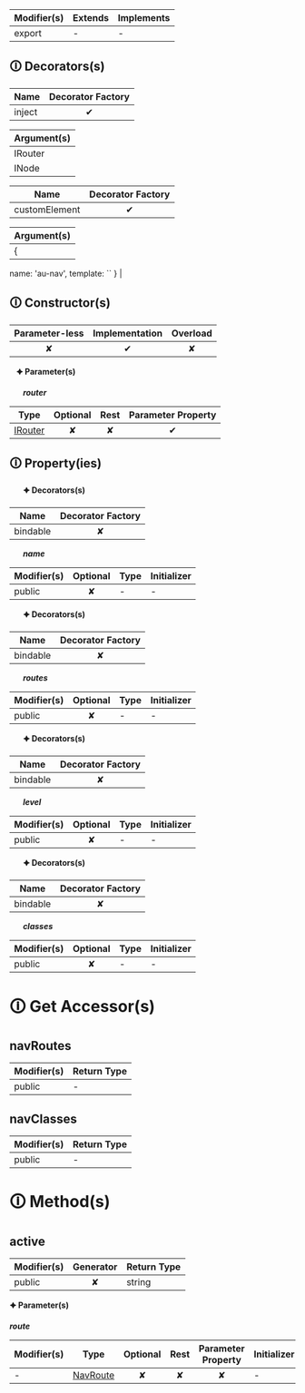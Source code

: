 | Modifier(s)                            | Extends                      | Implements                                    |
|----------------------------------------|------------------------------|-----------------------------------------------|
| export | - | - |

## &#128712; Decorators(s)

| Name       | Decorator Factory                        |
|------------|:----------------------------------------:|
| inject | ✔  |

| Argument(s)                                           |
|-------------------------------------------------------|
| IRouter  |
| INode  |

| Name       | Decorator Factory                        |
|------------|:----------------------------------------:|
| customElement | ✔  |

| Argument(s)                                           |
|-------------------------------------------------------|
| {
name: 'au-nav', template:
`<template>
<nav if.bind="name" class="\${name} \${navClasses.nav}">
<au-nav routes.bind="navRoutes" classes.bind="navClasses" containerless></au-nav>
</nav>
<ul if.bind="routes" class="nav-level-\${level} \${classes.ul}">
<li repeat.for="route of routes" if.bind="route.visible" class="\${route.active ? classes.liActive : ''} \${route.hasChildren} \${classes.li}">
<a if.bind="route.link && route.link.length" goto="\${route.link}" class="\${route.active ? classes.aActive : ''} \${classes.a}" innerhtml.bind="route.title"></a>
<a if.bind="route.execute" click.trigger="route.executeAction($event)" href="" class="\${route.active ? classes.aActive : ''} \${classes.a}" innerhtml.bind="route.title"></a>
<span if.bind="(!route.link || !route.link.length) && !route.execute && !route.children" class="\${route.active ? classes.aActive : ''} \${classes.span} nav-separator" innerhtml.bind="route.title"></span>
<a if.bind="(!route.link || !route.link.length) && !route.execute && route.children" click.delegate="route.toggleActive()" href="" class="\${route.active ? classes.aActive : ''} \${classes.a}" innerhtml.bind="route.title"></a>
<au-nav if.bind="route.children" routes.bind="route.children" level.bind="level + 1" classes.bind="classes" containerless></au-nav>
</li>
</ul>
</template>` }  |

## &#128712; Constructor(s)

| Parameter-less                         | Implementation                          | Overload                          |
|:--------------------------------------:|:---------------------------------------:|:---------------------------------:|
| ✘ | ✔ | ✘ |

&nbsp;&nbsp; **&#128966; Parameter(s)**

&nbsp;&nbsp;&nbsp;&nbsp;&nbsp; _**router**_

| Type                        | Optional                           | Rest                          | Parameter Property                          |
|-----------------------------|:----------------------------------:|:-----------------------------:|:-------------------------------------------:|
| [IRouter](https://hamedfathi.gitbook.io/aurelia-2-doc-api/router/interface/router/irouter) | ✘  | ✘ | ✔ |

## &#128712; Property(ies)

&nbsp;&nbsp;&nbsp;&nbsp;&nbsp; **&#128966; Decorators(s)**

| Name       | Decorator Factory                        |
|------------|:----------------------------------------:|
| bindable | ✘  |

&nbsp;&nbsp;&nbsp;&nbsp;&nbsp; _**name**_

| Modifier(s)                               | Optional                           | Type                        | Initializer                       |
|-------------------------------------------|:----------------------------------:|-----------------------------|-----------------------------------|
| public | ✘ | - | - |

&nbsp;&nbsp;&nbsp;&nbsp;&nbsp; **&#128966; Decorators(s)**

| Name       | Decorator Factory                        |
|------------|:----------------------------------------:|
| bindable | ✘  |

&nbsp;&nbsp;&nbsp;&nbsp;&nbsp; _**routes**_

| Modifier(s)                               | Optional                           | Type                        | Initializer                       |
|-------------------------------------------|:----------------------------------:|-----------------------------|-----------------------------------|
| public | ✘ | - | - |

&nbsp;&nbsp;&nbsp;&nbsp;&nbsp; **&#128966; Decorators(s)**

| Name       | Decorator Factory                        |
|------------|:----------------------------------------:|
| bindable | ✘  |

&nbsp;&nbsp;&nbsp;&nbsp;&nbsp; _**level**_

| Modifier(s)                               | Optional                           | Type                        | Initializer                       |
|-------------------------------------------|:----------------------------------:|-----------------------------|-----------------------------------|
| public | ✘ | - | - |

&nbsp;&nbsp;&nbsp;&nbsp;&nbsp; **&#128966; Decorators(s)**

| Name       | Decorator Factory                        |
|------------|:----------------------------------------:|
| bindable | ✘  |

&nbsp;&nbsp;&nbsp;&nbsp;&nbsp; _**classes**_

| Modifier(s)                               | Optional                           | Type                        | Initializer                       |
|-------------------------------------------|:----------------------------------:|-----------------------------|-----------------------------------|
| public | ✘ | - | - |

# &#128712; Get Accessor(s)

## navRoutes

| Modifier(s)                              | Return Type                       |
|------------------------------------------|-----------------------------------|
| public | - |

## navClasses

| Modifier(s)                              | Return Type                       |
|------------------------------------------|-----------------------------------|
| public | - |

# &#128712; Method(s)

## active

| Modifier(s)                              | Generator                          | Return Type                       |
|------------------------------------------|:----------------------------------:|-----------------------------------|
| public | ✘ | string |

**&#128966; Parameter(s)**

_**route**_

| Modifier(s)                              | Type                        | Optional                           | Rest                          | Parameter Property                          | Initializer                       |
|------------------------------------------|-----------------------------|:----------------------------------:|:-----------------------------:|:-------------------------------------------:|-----------------------------------|
| - | [NavRoute](https://hamedfathi.gitbook.io/aurelia-2-doc-api/router/class/nav-route/navroute) | ✘  | ✘ | ✘ | - |